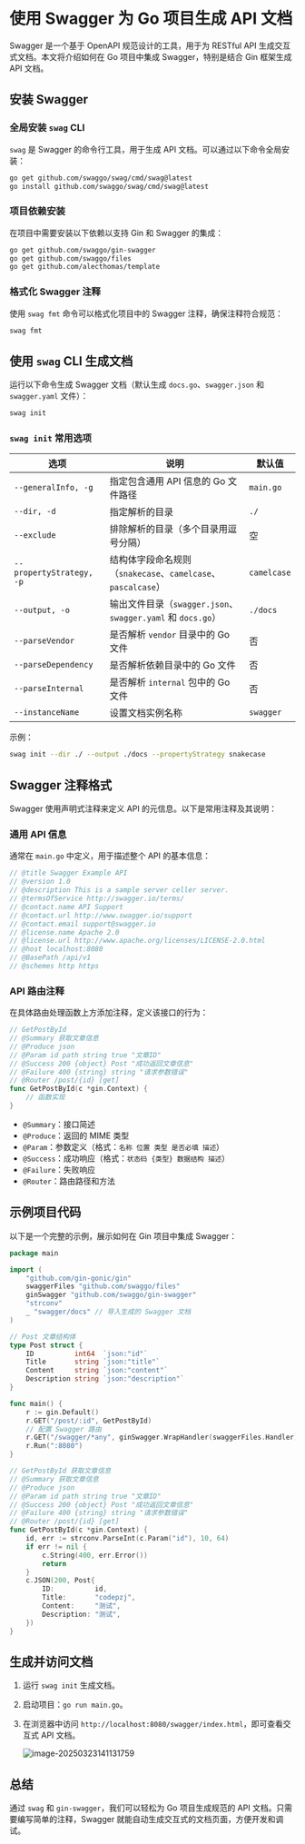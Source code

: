# 使用 Swagger 为 Go 项目生成 API 文档

Swagger 是一个基于 OpenAPI 规范设计的工具，用于为 RESTful API 生成交互式文档。本文将介绍如何在 Go 项目中集成 Swagger，特别是结合 Gin 框架生成 API 文档。

## 安装 Swagger

### 全局安装 `swag` CLI

`swag` 是 Swagger 的命令行工具，用于生成 API 文档。可以通过以下命令全局安装：

```bash
go get github.com/swaggo/swag/cmd/swag@latest
go install github.com/swaggo/swag/cmd/swag@latest
```

### 项目依赖安装

在项目中需要安装以下依赖以支持 Gin 和 Swagger 的集成：

```bash
go get github.com/swaggo/gin-swagger
go get github.com/swaggo/files
go get github.com/alecthomas/template
```

### 格式化 Swagger 注释

使用 `swag fmt` 命令可以格式化项目中的 Swagger 注释，确保注释符合规范：

```bash
swag fmt
```

## 使用 `swag` CLI 生成文档

运行以下命令生成 Swagger 文档（默认生成 `docs.go`、`swagger.json` 和 `swagger.yaml` 文件）：

```bash
swag init
```

### `swag init` 常用选项

| 选项                        | 说明                                                                                 | 默认值         |
|-----------------------------|--------------------------------------------------------------------------------------|----------------|
| `--generalInfo, -g`         | 指定包含通用 API 信息的 Go 文件路径                                                  | `main.go`      |
| `--dir, -d`                 | 指定解析的目录                                                                      | `./`           |
| `--exclude`                 | 排除解析的目录（多个目录用逗号分隔）                                                | 空             |
| `--propertyStrategy, -p`    | 结构体字段命名规则（`snakecase`、`camelcase`、`pascalcase`）                        | `camelcase`    |
| `--output, -o`              | 输出文件目录（`swagger.json`、`swagger.yaml` 和 `docs.go`）                         | `./docs`       |
| `--parseVendor`             | 是否解析 `vendor` 目录中的 Go 文件                                                  | 否             |
| `--parseDependency`         | 是否解析依赖目录中的 Go 文件                                                        | 否             |
| `--parseInternal`           | 是否解析 `internal` 包中的 Go 文件                                                  | 否             |
| `--instanceName`            | 设置文档实例名称                                                                    | `swagger`      |

示例：
```bash
swag init --dir ./ --output ./docs --propertyStrategy snakecase
```

## Swagger 注释格式

Swagger 使用声明式注释来定义 API 的元信息。以下是常用注释及其说明：

### 通用 API 信息

通常在 `main.go` 中定义，用于描述整个 API 的基本信息：

```go
// @title Swagger Example API
// @version 1.0
// @description This is a sample server celler server.
// @termsOfService http://swagger.io/terms/
// @contact.name API Support
// @contact.url http://www.swagger.io/support
// @contact.email support@swagger.io
// @license.name Apache 2.0
// @license.url http://www.apache.org/licenses/LICENSE-2.0.html
// @host localhost:8080
// @BasePath /api/v1
// @schemes http https
```

### API 路由注释

在具体路由处理函数上方添加注释，定义该接口的行为：

```go
// GetPostById
// @Summary 获取文章信息
// @Produce json
// @Param id path string true "文章ID"
// @Success 200 {object} Post "成功返回文章信息"
// @Failure 400 {string} string "请求参数错误"
// @Router /post/{id} [get]
func GetPostById(c *gin.Context) {
    // 函数实现
}
```

- `@Summary`：接口简述
- `@Produce`：返回的 MIME 类型
- `@Param`：参数定义（格式：`名称 位置 类型 是否必填 描述`）
- `@Success`：成功响应（格式：`状态码 {类型} 数据结构 描述`）
- `@Failure`：失败响应
- `@Router`：路由路径和方法

## 示例项目代码

以下是一个完整的示例，展示如何在 Gin 项目中集成 Swagger：

```go
package main

import (
	"github.com/gin-gonic/gin"
	swaggerFiles "github.com/swaggo/files"
	ginSwagger "github.com/swaggo/gin-swagger"
	"strconv"
	_ "swagger/docs" // 导入生成的 Swagger 文档
)

// Post 文章结构体
type Post struct {
	ID          int64  `json:"id"`
	Title       string `json:"title"`
	Content     string `json:"content"`
	Description string `json:"description"`
}

func main() {
	r := gin.Default()
	r.GET("/post/:id", GetPostById)
	// 配置 Swagger 路由
	r.GET("/swagger/*any", ginSwagger.WrapHandler(swaggerFiles.Handler))
	r.Run(":8080")
}

// GetPostById 获取文章信息
// @Summary 获取文章信息
// @Produce json
// @Param id path string true "文章ID"
// @Success 200 {object} Post "成功返回文章信息"
// @Failure 400 {string} string "请求参数错误"
// @Router /post/{id} [get]
func GetPostById(c *gin.Context) {
	id, err := strconv.ParseInt(c.Param("id"), 10, 64)
	if err != nil {
		c.String(400, err.Error())
		return
	}
	c.JSON(200, Post{
		ID:          id,
		Title:       "codepzj",
		Content:     "测试",
		Description: "测试",
	})
}
```

## 生成并访问文档

1. 运行 `swag init` 生成文档。

2. 启动项目：`go run main.go`。

3. 在浏览器中访问 `http://localhost:8080/swagger/index.html`，即可查看交互式 API 文档。

   ![image-20250323141131759](https://image.codepzj.cn/image/202503231411629.png)

## 总结

通过 `swag` 和 `gin-swagger`，我们可以轻松为 Go 项目生成规范的 API 文档。只需要编写简单的注释，Swagger 就能自动生成交互式的文档页面，方便开发和调试。
